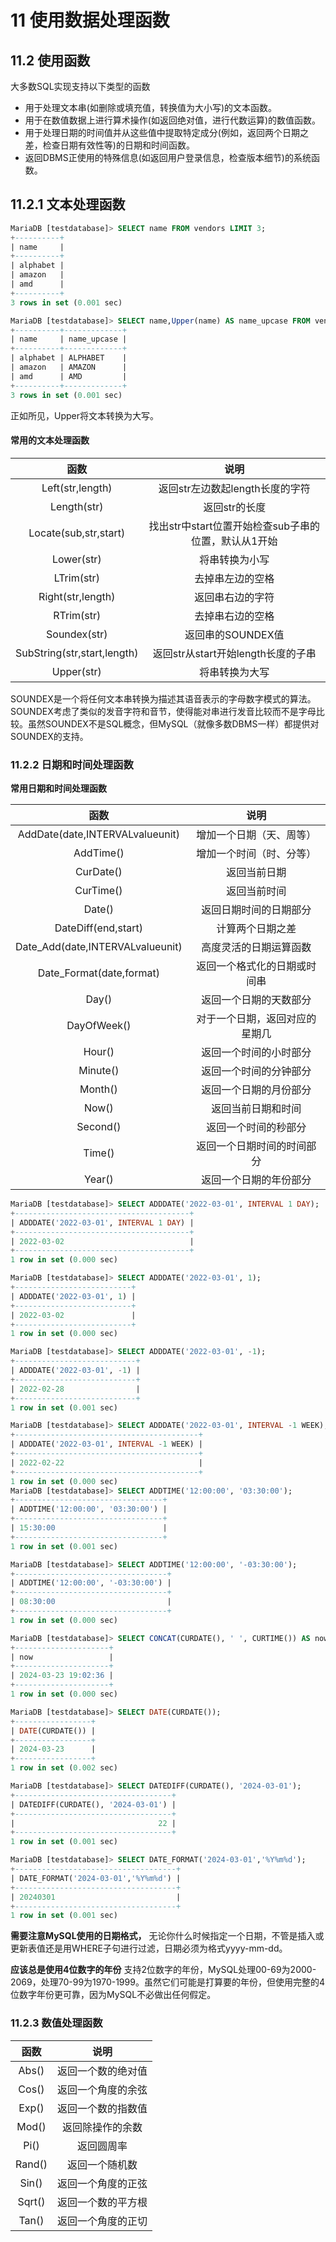 # 11 使用数据处理函数

## 11.2 使用函数

大多数SQL实现支持以下类型的函数
* 用于处理文本串(如删除或填充值，转换值为大小写)的文本函数。
* 用于在数值数据上进行算术操作(如返回绝对值，进行代数运算)的数值函数。
* 用于处理日期的时间值并从这些值中提取特定成分(例如，返回两个日期之差，检查日期有效性等)的日期和时间函数。
* 返回DBMS正使用的特殊信息(如返回用户登录信息，检查版本细节)的系统函数。

## 11.2.1 文本处理函数

```SQL
MariaDB [testdatabase]> SELECT name FROM vendors LIMIT 3;
+----------+
| name     |
+----------+
| alphabet |
| amazon   |
| amd      |
+----------+
3 rows in set (0.001 sec)

MariaDB [testdatabase]> SELECT name,Upper(name) AS name_upcase FROM vendors LIMIT 3;
+----------+-------------+
| name     | name_upcase |
+----------+-------------+
| alphabet | ALPHABET    |
| amazon   | AMAZON      |
| amd      | AMD         |
+----------+-------------+
3 rows in set (0.001 sec)
```

正如所见，Upper将文本转换为大写。

#### 常用的文本处理函数

|函数|说明|
|:---:|:---:|
|Left(str,length)|返回str左边数起length长度的字符|
|Length(str)|返回str的长度|
|Locate(sub,str,start)|找出str中start位置开始检查sub子串的位置，默认从1开始|
|Lower(str)|将串转换为小写|
|LTrim(str)|去掉串左边的空格|
|Right(str,length)|返回串右边的字符|
|RTrim(str)|去掉串右边的空格|
|Soundex(str)|返回串的SOUNDEX值|
|SubString(str,start,length)|返回str从start开始length长度的子串|
|Upper(str)|将串转换为大写|

SOUNDEX是一个将任何文本串转换为描述其语音表示的字母数字模式的算法。SOUNDEX考虑了类似的发音字符和音节，使得能对串进行发音比较而不是字母比较。虽然SOUNDEX不是SQL概念，但MySQL（就像多数DBMS一样）都提供对SOUNDEX的支持。

### 11.2.2 日期和时间处理函数

**常用日期和时间处理函数**

|函数|说明|
|:---:|:---:|
|AddDate(date,INTERVALvalueunit)|增加一个日期（天、周等）|
|AddTime()|增加一个时间（时、分等）|
|CurDate()|返回当前日期|
|CurTime()|返回当前时间|
|Date()|返回日期时间的日期部分|
|DateDiff(end,start)|计算两个日期之差|
|Date_Add(date,INTERVALvalueunit)|高度灵活的日期运算函数|
|Date_Format(date,format)|返回一个格式化的日期或时间串|
|Day()|返回一个日期的天数部分|
|DayOfWeek()|对于一个日期，返回对应的星期几|
|Hour()|返回一个时间的小时部分|
|Minute()|返回一个时间的分钟部分|
|Month()|返回一个日期的月份部分|
|Now()|返回当前日期和时间|
|Second()|返回一个时间的秒部分|
|Time()|返回一个日期时间的时间部分|
|Year()|返回一个日期的年份部分|

```SQL
MariaDB [testdatabase]> SELECT ADDDATE('2022-03-01', INTERVAL 1 DAY);
+---------------------------------------+
| ADDDATE('2022-03-01', INTERVAL 1 DAY) |
+---------------------------------------+
| 2022-03-02                            |
+---------------------------------------+
1 row in set (0.000 sec)

MariaDB [testdatabase]> SELECT ADDDATE('2022-03-01', 1);
+--------------------------+
| ADDDATE('2022-03-01', 1) |
+--------------------------+
| 2022-03-02               |
+--------------------------+
1 row in set (0.000 sec)

MariaDB [testdatabase]> SELECT ADDDATE('2022-03-01', -1);
+---------------------------+
| ADDDATE('2022-03-01', -1) |
+---------------------------+
| 2022-02-28                |
+---------------------------+
1 row in set (0.001 sec)

MariaDB [testdatabase]> SELECT ADDDATE('2022-03-01', INTERVAL -1 WEEK);
+-----------------------------------------+
| ADDDATE('2022-03-01', INTERVAL -1 WEEK) |
+-----------------------------------------+
| 2022-02-22                              |
+-----------------------------------------+
1 row in set (0.000 sec)
MariaDB [testdatabase]> SELECT ADDTIME('12:00:00', '03:30:00');
+---------------------------------+
| ADDTIME('12:00:00', '03:30:00') |
+---------------------------------+
| 15:30:00                        |
+---------------------------------+
1 row in set (0.001 sec)

MariaDB [testdatabase]> SELECT ADDTIME('12:00:00', '-03:30:00');
+----------------------------------+
| ADDTIME('12:00:00', '-03:30:00') |
+----------------------------------+
| 08:30:00                         |
+----------------------------------+
1 row in set (0.000 sec)

MariaDB [testdatabase]> SELECT CONCAT(CURDATE(), ' ', CURTIME()) AS now;
+---------------------+
| now                 |
+---------------------+
| 2024-03-23 19:02:36 |
+---------------------+
1 row in set (0.000 sec)

MariaDB [testdatabase]> SELECT DATE(CURDATE());
+-----------------+
| DATE(CURDATE()) |
+-----------------+
| 2024-03-23      |
+-----------------+
1 row in set (0.002 sec)

MariaDB [testdatabase]> SELECT DATEDIFF(CURDATE(), '2024-03-01');
+-----------------------------------+
| DATEDIFF(CURDATE(), '2024-03-01') |
+-----------------------------------+
|                                22 |
+-----------------------------------+
1 row in set (0.001 sec)

MariaDB [testdatabase]> SELECT DATE_FORMAT('2024-03-01','%Y%m%d');
+------------------------------------+
| DATE_FORMAT('2024-03-01','%Y%m%d') |
+------------------------------------+
| 20240301                           |
+------------------------------------+
1 row in set (0.001 sec)
```

**需要注意MySQL使用的日期格式，** 无论你什么时候指定一个日期，不管是插入或更新表值还是用WHERE子句进行过滤，日期必须为格式yyyy-mm-dd。

**应该总是使用4位数字的年份**  支持2位数字的年份，MySQL处理00-69为2000-2069，处理70-99为1970-1999。虽然它们可能是打算要的年份，但使用完整的4位数字年份更可靠，因为MySQL不必做出任何假定。

### 11.2.3 数值处理函数

|  函数  |        说明        |
| :----: | :----------------: |
| Abs()  | 返回一个数的绝对值 |
| Cos()  | 返回一个角度的余弦 |
| Exp()  | 返回一个数的指数值 |
| Mod()  |  返回除操作的余数  |
|  Pi()  |     返回圆周率     |
| Rand() |   返回一个随机数   |
| Sin()  | 返回一个角度的正弦 |
| Sqrt() | 返回一个数的平方根 |
| Tan()  | 返回一个角度的正切 |
